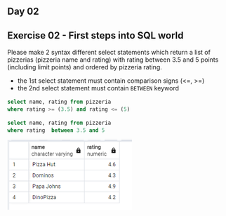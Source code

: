 ## Day 02

## Exercise 02 - First steps into SQL world

Please make 2 syntax different select statements which return a list of pizzerias (pizzeria name and rating) with rating between 3.5 and 5 points (including limit points) and ordered by pizzeria rating.
- the 1st select statement must contain comparison signs  (<=, >=)
- the 2nd select statement must contain `BETWEEN` keyword

```sql
select name, rating from pizzeria
where rating >= (3.5) and rating <= (5)
```

```sql
select name, rating from pizzeria
where rating  between 3.5 and 5
```
![alt text](image.png)